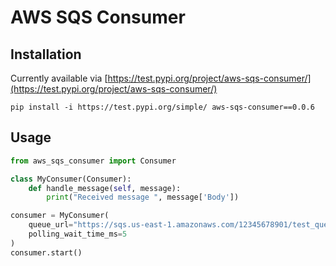 # AWS SQS Consumer

## Installation

Currently available via [https://test.pypi.org/project/aws-sqs-consumer/](https://test.pypi.org/project/aws-sqs-consumer/)

```
pip install -i https://test.pypi.org/simple/ aws-sqs-consumer==0.0.6
```

## Usage

```python
from aws_sqs_consumer import Consumer

class MyConsumer(Consumer):
    def handle_message(self, message):
        print("Received message ", message['Body'])

consumer = MyConsumer(
    queue_url="https://sqs.us-east-1.amazonaws.com/12345678901/test_queue",
    polling_wait_time_ms=5
)
consumer.start()
```